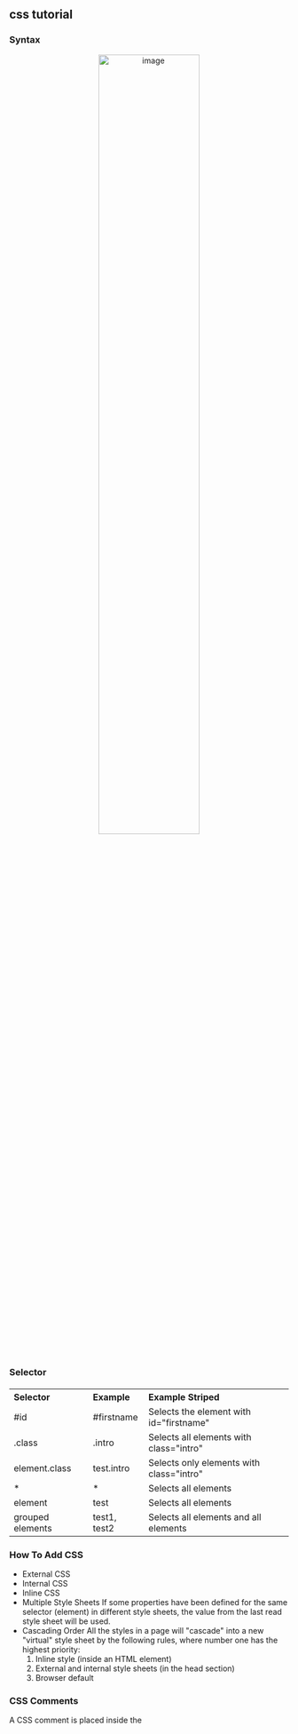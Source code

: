 ## css tutorial
### Syntax
<div align=center>
  <img src="https://www.w3schools.com/css/img_selector.gif" alt="image" style="width:60%;text-align:center" />
</div>

### Selector
<table class="selector" style="margin: 20px 0; text-align: left !important">
  <tbody>
    <tr style="font-weight:bold">
      <th>Selector</th>
      <th>Example</th>
      <th>Example Striped</th>
    </tr>
    <tr>
      <td>#id</th>
      <td>#firstname</th>
      <td>Selects the element with id="firstname"</th>
    </tr>
    <tr>
      <td>.class</th>
      <td>.intro</th>
      <td>Selects all elements with class="intro"</th>
    </tr>
    <tr>
      <td>element.class</th>
      <td>test.intro</th>
      <td>Selects only <test> elements with class="intro"</th>
    </tr>
    <tr>
      <td>*</th>
      <td>*</th>
      <td>Selects all elements</th>
    </tr>
    <tr>
      <td>element</th>
      <td>test</th>
      <td>Selects all <test> elements</th>
    </tr>
    <tr>
      <td>grouped elements</th>
      <td>test1, test2</th>
      <td>Selects all <test1> elements and all <test2> elements</th>
    </tr>
  </tbody>
</table>

### How To Add CSS
* External CSS
* Internal CSS
* Inline CSS
* Multiple Style Sheets
If some properties have been defined for the same selector (element) in different style sheets, the value from the last read style sheet will be used. 
* Cascading Order
All the styles in a page will "cascade" into a new "virtual" style sheet by the following rules, where number one has the highest priority:
  1. Inline style (inside an HTML element)
  2. External and internal style sheets (in the head section)
  3. Browser default
### CSS Comments
A CSS comment is placed inside the <style> element, and starts with /* and ends with */:

### CSS Colors

